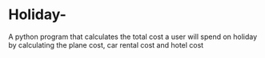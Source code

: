 # Holiday-
A python program that calculates the total cost a user will spend on holiday by calculating the plane cost, car rental cost and hotel cost
